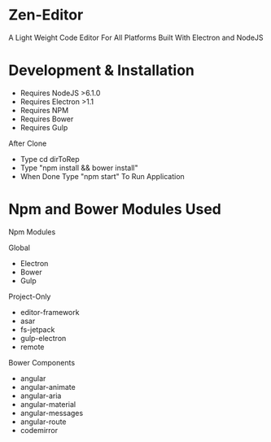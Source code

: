 # Zen-Editor

A Light Weight Code Editor For All Platforms Built With Electron and NodeJS

# Development & Installation

* Requires NodeJS >6.1.0
* Requires Electron >1.1
* Requires NPM
* Requires Bower
* Requires Gulp

After Clone

* Type cd dirToRep
* Type "npm install && bower install"
* When Done Type "npm start" To Run Application

# Npm and Bower Modules Used

Npm Modules

Global

* Electron
* Bower
* Gulp

Project-Only

* editor-framework
* asar
* fs-jetpack
* gulp-electron
* remote

Bower Components

* angular
* angular-animate
* angular-aria
* angular-material
* angular-messages
* angular-route
* codemirror
